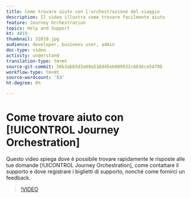 ```yaml
---
title: Come trovare aiuto con l'orchestrazione del viaggio
description: Il video illustra come trovare facilmente aiuto
feature: Journey Orchestration
topics: Help and Support
kt: 4019
thumbnail: 32010.jpg
audience: developer, business user, admin
doc-type: video
activity: understand
translation-type: tm+mt
source-git-commit: 56b3abb5d3a69a516d45eb889932c6036ce54798
workflow-type: tm+mt
source-wordcount: '53'
ht-degree: 0%

---
```



# Come trovare aiuto con [!UICONTROL Journey Orchestration]

Questo video spiega dove è possibile trovare rapidamente le risposte alle tue domande [!UICONTROL Journey Orchestration], come contattare il supporto e dove registrare i biglietti di supporto, nonché come fornirci un feedback.

>[!VIDEO](https://video.tv.adobe.com/v/32010?quality=12)
